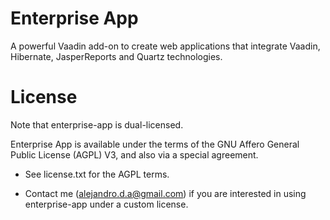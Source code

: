 Enterprise App
==============

A powerful Vaadin add-on to create web applications that integrate Vaadin, Hibernate, JasperReports and Quartz technologies.

License
=======

Note that enterprise-app is dual-licensed.

Enterprise App is available under the terms of the GNU Affero General Public License (AGPL) V3, and also via a special
agreement.
 
 - See license.txt for the AGPL terms.
 
 - Contact me (alejandro.d.a@gmail.com) if you are interested in using enterprise-app under a custom license.
